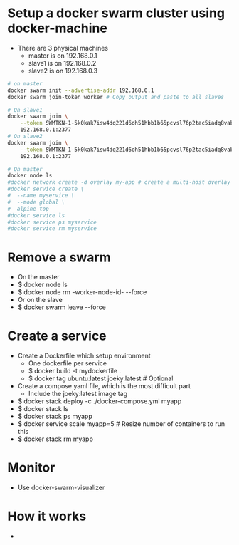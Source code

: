 Setup a docker swarm cluster using docker-machine
=====
* There are 3 physical machines
    * master is on 192.168.0.1
    * slave1 is on 192.168.0.2
    * slave2 is on 192.168.0.3
```sh
# on master
docker swarm init --advertise-addr 192.168.0.1
docker swarm join-token worker # Copy output and paste to all slaves

# On slave1
docker swarm join \
    --token SWMTKN-1-5k0kak7isw4dq221d6oh51hbb1b65pcvsl76p2tac5iadq8vab-7ngefy0w3926guu2rqgpt9gxy \
    192.168.0.1:2377
# On slave2
docker swarm join \
    --token SWMTKN-1-5k0kak7isw4dq221d6oh51hbb1b65pcvsl76p2tac5iadq8vab-7ngefy0w3926guu2rqgpt9gxy \
    192.168.0.1:2377

# On master
docker node ls
#docker network create -d overlay my-app # create a multi-host overlay network
#docker service create \
#  --name myservice \
#  --mode global \
#  alpine top
#docker service ls
#docker service ps myservice
#docker service rm myservice
```

Remove a swarm
=====
* On the master
* $ docker node ls
* $ docker node rm -worker-node-id- --force
* Or on the slave
* $ docker swarm leave --force

Create a service
=====
* Create a Dockerfile which setup environment
    * One dockerfile per service
    * $ docker build -t mydockerfile .
    * $ docker tag ubuntu:latest joeky:latest # Optional
* Create a compose yaml file, which is the most difficult part
    * Include the joeky:latest image tag
* $ docker stack deploy -c ./docker-compose.yml myapp
* $ docker stack ls
* $ docker stack ps myapp
* $ docker service scale myapp=5 # Resize number of containers to run this
* $ docker stack rm myapp

Monitor
====
* Use docker-swarm-visualizer

How it works
=====
* [](http://thesecretlivesofdata.com/raft)

